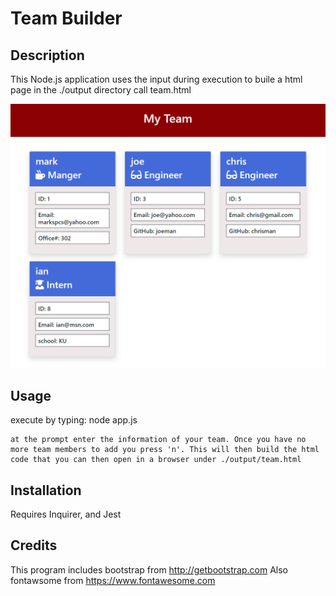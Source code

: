 # Team Builder


## Description

This Node.js application uses the input during execution to buile a html page in the ./output directory call team.html

![screen shot](./example.png)
## Usage
execute by typing:
    node app.js

    at the prompt enter the information of your team. Once you have no more team members to add you press 'n'. This will then build the html code that you can then open in a browser under ./output/team.html
## Installation

Requires Inquirer, and Jest


## Credits

This program includes bootstrap from http://getbootstrap.com 
Also fontawsome from https://www.fontawesome.com


